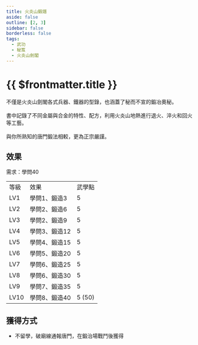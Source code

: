 ```yaml
---
title: 火炎山鍛譜
aside: false
outline: [2, 3]
sidebar: false
borderless: false
tags:
  - 武功
  - 秘笈
  - 火炎山劍閣
---
```


# {{ $frontmatter.title }}

<BookItemIcon :size="`medium`" :needLink="false" :no="8011" :style="'float: right;'" />

不僅是火炎山劍閣各式兵器、鐵器的型錄，也涵蓋了秘而不宣的鍛冶奧秘。
<br><br>
書中記錄了不同金屬與合金的特性、配方，利用火炎山地熱進行退火、淬火和回火等工藝。
<br><br>
與你所熟知的唐門鍛法相較，更為正宗嚴謹。
<br clear="all" />

## 效果

需求：學問40

<table>
    <tr>
        <td>等級</td>
        <td>效果</td>
        <td>武學點</td>
    </tr>
    <tr>
        <td>LV1</td>
        <td>學問1、鍛造3</td>
        <td>5</td>
    </tr>
    <tr>
        <td>LV2</td>
        <td>學問2、鍛造6</td>
        <td>5</td>
    </tr>
    <tr>
        <td>LV3</td>
        <td>學問2、鍛造9</td>
        <td>5</td>
    </tr>
    <tr>
        <td>LV4</td>
        <td>學問3、鍛造12</td>
        <td>5</td>
    </tr>
    <tr>
        <td>LV5</td>
        <td>學問4、鍛造15</td>
        <td>5</td>
    </tr>
    <tr>
        <td>LV6</td>
        <td>學問5、鍛造20</td>
        <td>5</td>
    </tr>
    <tr>
        <td>LV7</td>
        <td>學問6、鍛造25</td>
        <td>5</td>
    </tr>
    <tr>
        <td>LV8</td>
        <td>學問6、鍛造30</td>
        <td>5</td>
    </tr>
    <tr>
        <td>LV9</td>
        <td>學問7、鍛造35</td>
        <td>5</td>
    </tr>
    <tr>
        <td>LV10</td>
        <td>學問8、鍛造40</td>
        <td>5 (50)</td>
    </tr>
</table>

## 獲得方式

- 不留學，破廟線通報唐門，在鍛治場戰鬥後獲得
